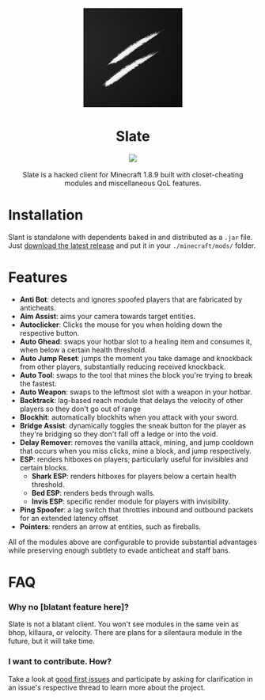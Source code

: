 
<div align = center>

<img src="src/main/resources/logo.jpg" alt="logo" width="200"/>


# Slate


![](https://tokei.rs/b1/github/jameesyy/slate)

Slate is a hacked client for Minecraft 1.8.9 built with closet-cheating modules and miscellaneous QoL features.
</div>

# Installation
Slant is standalone with dependents baked in and distributed as a `.jar` file. Just [download the latest release](https://github.com/jameesyy/slant/releases) and put it in your `./minecraft/mods/` folder.

# Features
- **Anti Bot**: detects and ignores spoofed players that are fabricated by anticheats.
- **Aim Assist**: aims your camera towards target entities.
- **Autoclicker**: Clicks the mouse for you when holding down the respective button.
- **Auto Ghead**: swaps your hotbar slot to a healing item and consumes it, when below a certain health threshold.
- **Auto Jump Reset**: jumps the moment you take damage and knockback from other players, substantially reducing received knockback.
- **Auto Tool**: swaps to the tool that mines the block you're trying to break the fastest.
- **Auto Weapon**: swaps to the leftmost slot with a weapon in your hotbar.
- **Backtrack**: lag-based reach module that delays the velocity of other players so they don't go out of range
- **Blockhit**: automatically blockhits when you attack with your sword.
- **Bridge Assist**: dynamically toggles the sneak button for the player as they're bridging so they don't fall off a ledge or into the void.
- **Delay Remover**: removes the vanilla attack, mining, and jump cooldown that occurs when you miss clicks, mine a block, and jump respectively.
- **ESP**: renders hitboxes on players; particularly useful for invisibles and certain blocks.
  - **Shark ESP**: renders hitboxes for players below a certain health threshold.
  - **Bed ESP**: renders beds through walls.
  - **Invis ESP**: specific render module for players with invisibility. 
- **Ping Spoofer**: a lag switch that throttles inbound and outbound packets for an extended latency offset
- **Pointers**: renders an arrow at entities, such as fireballs.


All of the modules above are configurable to provide substantial advantages while preserving enough subtlety to evade anticheat and staff bans.

# FAQ
### Why no [blatant feature here]?
Slate is not a blatant client. You won't see modules in the same vein as bhop, killaura, or velocity.
There are plans for a silentaura module in the future, but it will take time.

### I want to contribute. How?
Take a look at [good first issues](https://github.com/jameesyy/slate/issues?q=is%3Aissue+is%3Aopen+label%3A%22good+first+issue%22) and participate by asking for clarification in an issue's respective thread to learn more about the project.
